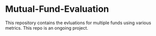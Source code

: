 # Mutual-Fund-Evaluation

This repository contains the evluations for multiple funds using various metrics.
This repo is an ongoing project.
